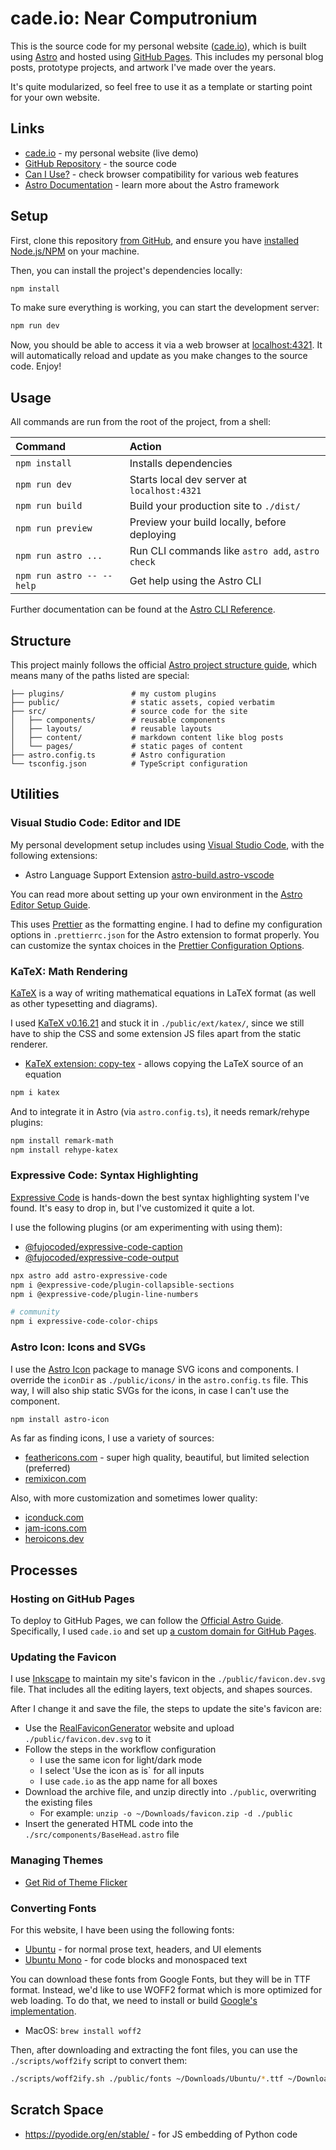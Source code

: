 # cade.io: Near Computronium

This is the source code for my personal website ([cade.io](https://cade.io)), which is built using [Astro](https://astro.build) and hosted using [GitHub Pages](https://pages.github.com/). This includes my personal blog posts, prototype projects, and artwork I've made over the years.

It's quite modularized, so feel free to use it as a template or starting point for your own website.

## Links

* [cade.io](https://cade.io) - my personal website (live demo)
* [GitHub Repository](https://github.com/cadebrown/cade.io) - the source code
* [Can I Use?](https://caniuse.com/) - check browser compatibility for various web features
* [Astro Documentation](https://docs.astro.build) - learn more about the Astro framework

## Setup

First, clone this repository [from GitHub](https://github.com/cadebrown/cade.io), and ensure you have [installed Node.js/NPM](https://docs.npmjs.com/downloading-and-installing-node-js-and-npm) on your machine.

Then, you can install the project's dependencies locally:

```sh
npm install
```

To make sure everything is working, you can start the development server:

```sh
npm run dev
```

Now, you should be able to access it via a web browser at [localhost:4321](http://localhost:4321). It will automatically reload and update as you make changes to the source code. Enjoy!

## Usage

All commands are run from the root of the project, from a shell:

| Command                   | Action                                           |
| :------------------------ | :----------------------------------------------- |
| `npm install`             | Installs dependencies                            |
| `npm run dev`             | Starts local dev server at `localhost:4321`      |
| `npm run build`           | Build your production site to `./dist/`          |
| `npm run preview`         | Preview your build locally, before deploying     |
| `npm run astro ...`       | Run CLI commands like `astro add`, `astro check` |
| `npm run astro -- --help` | Get help using the Astro CLI                     |

Further documentation can be found at the [Astro CLI Reference](https://docs.astro.build/en/reference/cli-reference/).

## Structure

This project mainly follows the official [Astro project structure guide](https://docs.astro.build/en/basics/project-structure/), which means many of the paths listed are special:

```text
├── plugins/               # my custom plugins
├── public/                # static assets, copied verbatim
├── src/                   # source code for the site
│   ├── components/        # reusable components
│   ├── layouts/           # reusable layouts
│   ├── content/           # markdown content like blog posts
│   └── pages/             # static pages of content
├── astro.config.ts        # Astro configuration
└── tsconfig.json          # TypeScript configuration
```

## Utilities

### Visual Studio Code: Editor and IDE

My personal development setup includes using [Visual Studio Code](https://code.visualstudio.com/), with the following extensions:

* Astro Language Support Extension [astro-build.astro-vscode](https://marketplace.visualstudio.com/items?itemName=astro-build.astro-vscode)

You can read more about setting up your own environment in the [Astro Editor Setup Guide](https://docs.astro.build/en/editor-setup/).

This uses [Prettier](https://prettier.io/) as the formatting engine. I had to define my configuration options in `.prettierrc.json` for the Astro extension to format properly. You can customize the syntax choices in the [Prettier Configuration Options](https://prettier.io/docs/en/configuration.html).

### KaTeX: Math Rendering

[KaTeX](https://katex.org/docs/browser) is a way of writing mathematical equations in LaTeX format (as well as other typesetting and diagrams).

I used [KaTeX v0.16.21](https://github.com/KaTeX/KaTeX/releases/tag/v0.16.21) and stuck it in `./public/ext/katex/`, since we still have to ship the CSS and some extension JS files apart from the static renderer.

* [KaTeX extension: copy-tex](https://github.com/KaTeX/KaTeX/tree/main/contrib/copy-tex) - allows copying the LaTeX source of an equation

```sh
npm i katex
```

And to integrate it in Astro (via `astro.config.ts`), it needs remark/rehype plugins:

```sh
npm install remark-math
npm install rehype-katex
```

### Expressive Code: Syntax Highlighting

[Expressive Code](https://expressive-code.com/installation/) is hands-down the best syntax highlighting system I've found. It's easy to drop in, but I've customized it quite a lot.

I use the following plugins (or am experimenting with using them):

* [@fujocoded/expressive-code-caption](https://github.com/FujoWebDev/fujocoded-plugins/tree/main/expressive-code-caption)
* [@fujocoded/expressive-code-output](https://github.com/FujoWebDev/fujocoded-plugins/tree/main/expressive-code-output)

```sh
npx astro add astro-expressive-code
npm i @expressive-code/plugin-collapsible-sections
npm i @expressive-code/plugin-line-numbers

# community
npm i expressive-code-color-chips
```

### Astro Icon: Icons and SVGs

I use the [Astro Icon](https://www.astroicon.dev/getting-started/) package to manage SVG icons and components. I override the `iconDir` as `./public/icons/` in the `astro.config.ts` file. This way, I will also ship static SVGs for the icons, in case I can't use the component.

```sh
npm install astro-icon
```

As far as finding icons, I use a variety of sources:

* [feathericons.com](https://feathericons.com/) - super high quality, beautiful, but limited selection (preferred)
* [remixicon.com](https://remixicon.com/)

Also, with more customization and sometimes lower quality:

* [iconduck.com](https://iconduck.com/)
* [jam-icons.com](https://jam-icons.com/)
* [heroicons.dev](https://heroicons.dev/?iconset=v2-20-solid)

## Processes

### Hosting on GitHub Pages

To deploy to GitHub Pages, we can follow the [Official Astro Guide](https://docs.astro.build/en/guides/deploy/github/). Specifically, I used `cade.io` and set up [a custom domain for GitHub Pages](https://docs.github.com/en/pages/configuring-a-custom-domain-for-your-github-pages-site).

### Updating the Favicon

I use [Inkscape](https://inkscape.org/) to maintain my site's favicon in the `./public/favicon.dev.svg` file. That includes all the editing layers, text objects, and shapes sources.

After I change it and save the file, the steps to update the site's favicon are:

* Use the [RealFaviconGenerator](https://realfavicongenerator.net/) website and upload `./public/favicon.dev.svg` to it
* Follow the steps in the workflow configuration
  * I use the same icon for light/dark mode
  * I select 'Use the icon as is` for all inputs
  * I use `cade.io` as the app name for all boxes
* Download the archive file, and unzip directly into `./public`, overwriting the existing files
  * For example: `unzip -o ~/Downloads/favicon.zip -d ./public`
* Insert the generated HTML code into the `./src/components/BaseHead.astro` file

### Managing Themes


* [Get Rid of Theme Flicker](https://scottwillsey.com/theme-flicker/)

### Converting Fonts

For this website, I have been using the following fonts:

* [Ubuntu](https://fonts.google.com/specimen/Ubuntu) - for normal prose text, headers, and UI elements
* [Ubuntu Mono](https://fonts.google.com/specimen/Ubuntu+Mono) - for code blocks and monospaced text

You can download these fonts from Google Fonts, but they will be in TTF format. Instead, we'd like to use WOFF2 format which is more optimized for web loading. To do that, we need to install or build [Google's implementation](https://github.com/google/woff2).

* MacOS: `brew install woff2`

Then, after downloading and extracting the font files, you can use the `./scripts/woff2ify` script to convert them:

```sh
./scripts/woff2ify.sh ./public/fonts ~/Downloads/Ubuntu/*.ttf ~/Downloads/Ubuntu_Mono/*.ttf
```

## Scratch Space

* https://pyodide.org/en/stable/ - for JS embedding of Python code

